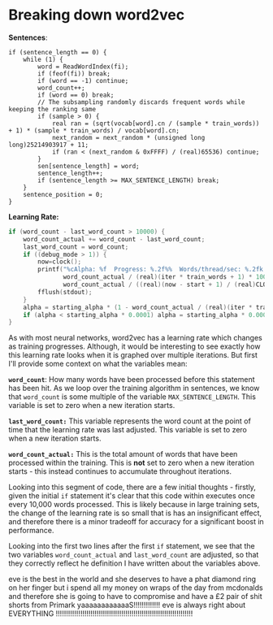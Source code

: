 # Breaking down word2vec

**Sentences**:

```
if (sentence_length == 0) {
    while (1) {
        word = ReadWordIndex(fi);
        if (feof(fi)) break;
        if (word == -1) continue;
        word_count++;
        if (word == 0) break;
        // The subsampling randomly discards frequent words while keeping the ranking same
        if (sample > 0) {
            real ran = (sqrt(vocab[word].cn / (sample * train_words)) + 1) * (sample * train_words) / vocab[word].cn;
            next_random = next_random * (unsigned long long)25214903917 + 11;
            if (ran < (next_random & 0xFFFF) / (real)65536) continue;
        }
        sen[sentence_length] = word;
        sentence_length++;
        if (sentence_length >= MAX_SENTENCE_LENGTH) break;
    }
    sentence_position = 0;
}
```







**Learning Rate:**

```c
if (word_count - last_word_count > 10000) {
    word_count_actual += word_count - last_word_count;
    last_word_count = word_count;
    if ((debug_mode > 1)) {
        now=clock();
        printf("%cAlpha: %f  Progress: %.2f%%  Words/thread/sec: %.2fk  ", 13, alpha,
               word_count_actual / (real)(iter * train_words + 1) * 100,
               word_count_actual / ((real)(now - start + 1) / (real)CLOCKS_PER_SEC * 1000));
        fflush(stdout);
    }
    alpha = starting_alpha * (1 - word_count_actual / (real)(iter * train_words + 1));
    if (alpha < starting_alpha * 0.0001) alpha = starting_alpha * 0.0001;
}
```

As with most neural networks, word2vec has a learning rate which changes as training progresses. Although, it would be interesting to see exactly how this learning rate looks when it is graphed over multiple iterations. But first I'll provide some context on what the variables mean:

**`word_count`**: How many words have been processed before this statement has been hit. As we loop over the training algorithm in sentences, we know that `word_count` is some multiple of the variable `MAX_SENTENCE_LENGTH`. This variable is set to zero when a new iteration starts.

**`last_word_count:`** This variable represents the word count at the point of time that the learning rate was last adjusted. This variable is set to zero when a new iteration starts.

**`word_count_actual:`** This is the total amount of words that have been processed within the training. This is **not** set to zero when a new iteration starts - this instead continues to accumulate throughout iterations.

Looking into this segment of code, there are a few initial thoughts - firstly, given the initial `if` statement it's clear that this code within executes once every 10,000 words processed. This is likely because in large training sets, the change of the learning rate is so small that is has an insignificant effect, and therefore there is a minor tradeoff for accuracy for a significant boost in performance. 

Looking into the first two lines after the first `if` statement, we see that the two variables `word_count_actual` and  `last_word_count` are adjusted, so that they correctly reflect he definition I have written about the variables above.





eve is the best in the world and she deserves to have a phat diamond ring on her finger but i spend all my money on wraps of the day from mcdonalds and therefore she is going to have to compromise and have a £2 pair of shit shorts from Primark yaaaaaaaaaaaaS!!!!!!!!!!!!! eve is always right about EVERYTHING !!!!!!!!!!!!!!!!!!!!!!!!!!!!!!!!!!!!!!!!!!!!!!!!!!!!!!!!!!!!!!!!!!!